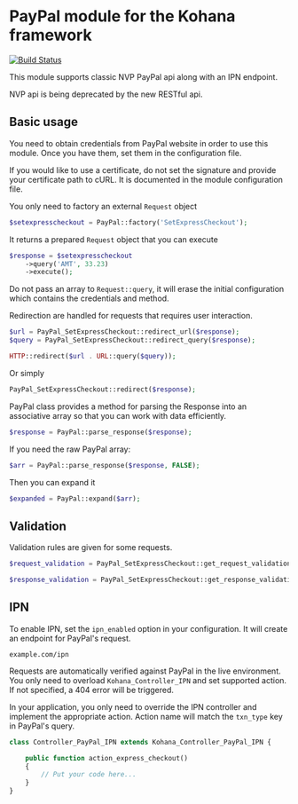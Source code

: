 PayPal module for the Kohana framework
======================================

[![Build Status](https://travis-ci.org/Hete/kohana-paypal.svg?branch=3.3%2Fdevelop)](https://travis-ci.org/Hete/kohana-paypal)

This module supports classic NVP PayPal api along with an IPN endpoint.

NVP api is being deprecated by the new RESTful api.

Basic usage
-----------
You need to obtain credentials from PayPal website in order to use this module.
Once you have them, set them in the configuration file.

If you would like to use a certificate, do not set the signature and provide
your certificate path to cURL. It is documented in the module configuration
file.

You only need to factory an external `Request` object
```php
$setexpresscheckout = PayPal::factory('SetExpressCheckout');
```

It returns a prepared `Request` object that you can execute
```php
$response = $setexpresscheckout
    ->query('AMT', 33.23)
    ->execute();
```

Do not pass an array to `Request::query`, it will erase the initial configuration
which contains the credentials and method.

Redirection are handled for requests that requires user interaction.
```php
$url = PayPal_SetExpressCheckout::redirect_url($response);
$query = PayPal_SetExpressCheckout::redirect_query($response);

HTTP::redirect($url . URL::query($query));
```

Or simply
```php
PayPal_SetExpressCheckout::redirect($response);
```

PayPal class provides a method for parsing the Response into an associative
array so that you can work with data efficiently.
```php
$response = PayPal::parse_response($response);
```

If you need the raw PayPal array:
```php
$arr = PayPal::parse_response($response, FALSE);
```

Then you can expand it
```php
$expanded = PayPal::expand($arr);
```

Validation
----------
Validation rules are given for some requests.
```php
$request_validation = PayPal_SetExpressCheckout::get_request_validation($request);

$response_validation = PayPal_SetExpressCheckout::get_response_validation($response);
```

IPN
---
To enable IPN, set the `ipn_enabled` option in your configuration. It will create
an endpoint for PayPal's request.

    example.com/ipn

Requests are automatically verified against PayPal in the live environment. You only
need to overload `Kohana_Controller_IPN` and set supported action. If not specified,
a 404 error will be triggered.

In your application, you only need to override the IPN controller and implement
the appropriate action. Action name will match the `txn_type` key in PayPal's
query.
```php
class Controller_PayPal_IPN extends Kohana_Controller_PayPal_IPN {

    public function action_express_checkout()
    {
        // Put your code here...
    }
}
```

